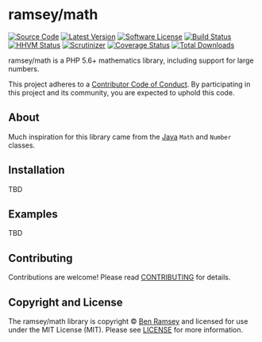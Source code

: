 # ramsey/math

[![Source Code][badge-source]][source]
[![Latest Version][badge-release]][release]
[![Software License][badge-license]][license]
[![Build Status][badge-build]][build]
[![HHVM Status][badge-hhvm]][hhvm]
[![Scrutinizer][badge-quality]][quality]
[![Coverage Status][badge-coverage]][coverage]
[![Total Downloads][badge-downloads]][downloads]

ramsey/math is a PHP 5.6+ mathematics library, including support for large numbers.

This project adheres to a [Contributor Code of Conduct][conduct]. By participating in this project and its community, you are expected to uphold this code.


## About

Much inspiration for this library came from the [Java][java] `Math` and `Number` classes.


## Installation

TBD


## Examples

TBD


## Contributing

Contributions are welcome! Please read [CONTRIBUTING][] for details.


## Copyright and License

The ramsey/math library is copyright © [Ben Ramsey](https://benramsey.com/) and licensed for use under the MIT License (MIT). Please see [LICENSE][] for more information.



[conduct]: https://github.com/ramsey/math/blob/master/CODE_OF_CONDUCT.md
[java]: http://docs.oracle.com/javase/8/docs/api/java/lang/Number.html
[packagist]: https://packagist.org/packages/ramsey/math
[composer]: http://getcomposer.org/
[apidocs]: http://docs.benramsey.com/ramsey-math/latest/
[contributing]: https://github.com/ramsey/math/blob/master/CONTRIBUTING.md

[badge-source]: http://img.shields.io/badge/source-ramsey/math-blue.svg?style=flat-square
[badge-release]: https://img.shields.io/github/release/ramsey/math.svg?style=flat-square
[badge-license]: https://img.shields.io/badge/license-MIT-brightgreen.svg?style=flat-square
[badge-build]: https://img.shields.io/travis/ramsey/math/master.svg?style=flat-square
[badge-hhvm]: https://img.shields.io/hhvm/ramsey/math.svg?style=flat-square
[badge-quality]: https://img.shields.io/scrutinizer/g/ramsey/math/master.svg?style=flat-square
[badge-coverage]: https://img.shields.io/coveralls/ramsey/math/master.svg?style=flat-square
[badge-downloads]: https://img.shields.io/packagist/dt/ramsey/math.svg?style=flat-square

[source]: https://github.com/ramsey/math
[release]: https://github.com/ramsey/math/releases
[license]: https://github.com/ramsey/math/blob/master/LICENSE
[build]: https://travis-ci.org/ramsey/math
[hhvm]: http://hhvm.h4cc.de/package/ramsey/math
[quality]: https://scrutinizer-ci.com/g/ramsey/math/
[coverage]: https://coveralls.io/r/ramsey/math?branch=master
[downloads]: https://packagist.org/packages/ramsey/math
